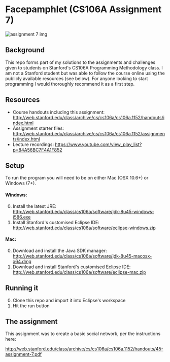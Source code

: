 Facepamphlet (CS106A Assignment 7)
===

![assignment 7 img](http://i.imgur.com/Z8Wq4nc.png)

Background
---
This repo forms part of my solutions to the assignments and challenges given to students on Stanford's CS106A Programming Methodology class. I am not a Stanford student but was able to follow the course online using the publicly available resources (see below). For anyone looking to start programming I would thoroughly recommend it as a first step.

Resources
---
- Course handouts including this assignment: http://web.stanford.edu/class/archive/cs/cs106a/cs106a.1152/handouts/index.html
- Assignment starter files: http://web.stanford.edu/class/archive/cs/cs106a/cs106a.1152/assignments/index.html
- Lecture recordings: https://www.youtube.com/view_play_list?p=84A56BC7F4A1F852

Setup
---
To run the program you will need to be on either Mac (OSX 10.6+) or Windows (7+).
#### Windows: ####
0. Install the latest JRE: http://web.stanford.edu/class/cs106a/software/jdk-8u45-windows-i586.exe
0. Install Stanford's customised Eclipse IDE: http://web.stanford.edu/class/cs106a/software/eclipse-windows.zip

#### Mac: ####
0. Download and install the Java SDK manager: http://web.stanford.edu/class/cs106a/software/jdk-8u45-macosx-x64.dmg
0. Download and install Stanford's customised Eclipse IDE: http://web.stanford.edu/class/cs106a/software/eclipse-mac.zip

Running it
---
0. Clone this repo and import it into Eclipse's workspace
0. Hit the run button

The assignment
---
This assignment was to create a basic social network, per the instructions here:

http://web.stanford.edu/class/archive/cs/cs106a/cs106a.1152/handouts/45-assignment-7.pdf
